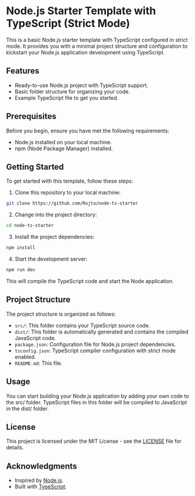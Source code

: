# Node.js Starter Template with TypeScript (Strict Mode)

This is a basic Node.js starter template with TypeScript configured in strict mode. It provides you with a minimal project structure and configuration to kickstart your Node.js application development using TypeScript.

## Features

- Ready-to-use Node.js project with TypeScript support.
- Basic folder structure for organizing your code.
- Example TypeScript file to get you started.

## Prerequisites

Before you begin, ensure you have met the following requirements:

- Node.js installed on your local machine.
- npm (Node Package Manager) installed.

## Getting Started

To get started with this template, follow these steps:

1. Clone this repository to your local machine:

```bash
git clone https://github.com/Rojta/node-ts-starter
```

2. Change into the project directory:

```bash
cd node-ts-starter
```

3. Install the project dependencies:

```bash
npm install
```

4. Start the development server:

```bash
npm run dev
```

This will compile the TypeScript code and start the Node application.

## Project Structure

The project structure is organized as follows:

- `src/`: This folder contains your TypeScript source code.
- `dist/`: This folder is automatically generated and contains the compiled JavaScript code.
- `package.json`: Configuration file for Node.js project dependencies.
- `tsconfig.json`: TypeScript compiler configuration with strict mode enabled.
- `README.md`: This file.

## Usage

You can start building your Node.js application by adding your own code to the src/ folder. TypeScript files in this folder will be compiled to JavaScript in the dist/ folder.

## License

This project is licensed under the MIT License - see the [LICENSE](./LICENSE) file for details.

## Acknowledgments

- Inspired by [Node.js](https://nodejs.org/en).
- Built with [TypeScript](https://www.typescriptlang.org/).
